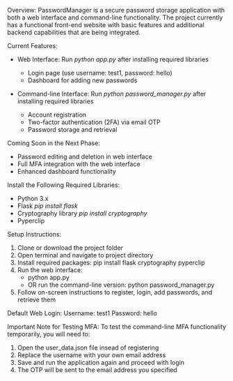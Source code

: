 Overview:
PasswordManager is a secure password storage application with both a web interface and command-line functionality. The project currently has a functional front-end website with basic features and additional backend capabilities that are being integrated.

Current Features:
- Web Interface: Run *python app.py* after installing required libraries
    -   Login page (use username: test1, password: hello)
    -   Dashboard for adding new passwords

-   Command-line Interface: Run *python password_manager.py* after installing required libraries
    -   Account registration
    -   Two-factor authentication (2FA) via email OTP
    -   Password storage and retrieval

Coming Soon in the Next Phase:
-   Password editing and deletion in web interface
-   Full MFA integration with the web interface
-   Enhanced dashboard functionality

Install the Following Required Libraries:
-   Python 3.x
-   Flask *pip install flask*
-   Cryptography library *pip install cryptography*
-   Pyperclip

Setup Instructions:
1. Clone or download the project folder
2. Open terminal and navigate to project directory
3. Install required packages: pip install flask cryptography pyperclip
4. Run the web interface:
    -   python app.py
    -   OR run the command-line version: python password_manager.py
5. Follow on-screen instructions to register, login, add passwords, and retrieve them

Default Web Login:
Username: test1
Password: hello

Important Note for Testing MFA:
To test the command-line MFA functionality temporarily, you will need to:
1. Open the user_data.json file insead of registering
2. Replace the username with your own email address
3. Save and run the application again and proceed with login
4. The OTP will be sent to the email address you specified